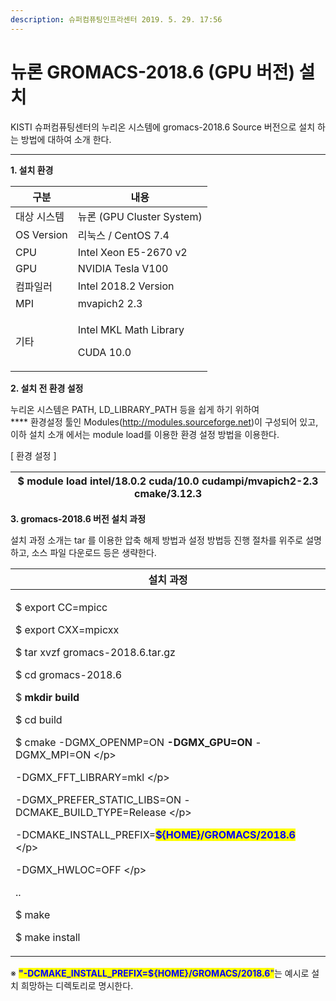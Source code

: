 ```yaml
---
description: 슈퍼컴퓨팅인프라센터 2019. 5. 29. 17:56
---
```


# 뉴론 GROMACS-2018.6 (GPU 버전) 설치

KISTI 슈퍼컴퓨팅센터의 누리온 시스템에 gromacs-2018.6 Source 버전으로 설치 하는 방법에 대하여 소개 한다.

****

**1. 설치 환경**

|   **구분**       | **내용**                                        |
| -------------- | --------------------------------------------- |
|  대상 시스템        | 뉴론 (GPU Cluster System)                       |
|  OS Version    | 리눅스 / CentOS 7.4                              |
|  CPU           | Intel Xeon E5-2670 v2                         |
|  GPU           | NVIDIA Tesla V100                             |
|  컴파일러          | Intel 2018.2 Version                          |
|  MPI           | mvapich2 2.3                                  |
| <p> 기타<br></p> | <p>Intel MKL Math Library</p><p>CUDA 10.0</p> |



**2. 설치 전 환경 설정**

&#x20; 누리온 시스템은 PATH, LD\_LIBRARY\_PATH 등을 쉽게 하기 위하여 \
****  환경설정 툴인 Modules(http://modules.sourceforge.net)이 구성되어 있고,\
&#x20; 이하 설치 소개 에서는 module load를 이용한 환경 설정 방법을 이용한다.



\[ 환경 설정 ]

|  $ module load intel/18.0.2 cuda/10.0 cudampi/mvapich2-2.3 cmake/3.12.3 |
| ----------------------------------------------------------------------- |



**3. gromacs-2018.6 버전 설치 과정**

&#x20;설치 과정 소개는 tar 를 이용한 압축 해제 방법과 설정 방법등 진행 절차를 위주로 설명하고, 소스 파일 다운로드 등은 생략한다. &#x20;

|  **설치 과정**                                                                                                                                                                                                                                                                                                                                                                                                                                                                                                                               |
| ---------------------------------------------------------------------------------------------------------------------------------------------------------------------------------------------------------------------------------------------------------------------------------------------------------------------------------------------------------------------------------------------------------------------------------------------------------------------------------------------------------------------------------------- |
| <p>$ export CC=mpicc </p><p>$ export CXX=mpicxx </p><p></p><p>$ tar xvzf gromacs-2018.6.tar.gz</p><p>$ cd gromacs-2018.6</p><p>$ <strong>mkdir build</strong></p><p>$ cd build</p><p>$ cmake -DGMX_OPENMP=ON <strong>-DGMX_GPU=ON</strong> -DGMX_MPI=ON  \</p><p>-DGMX_FFT_LIBRARY=mkl \</p><p>-DGMX_PREFER_STATIC_LIBS=ON -DCMAKE_BUILD_TYPE=Release \</p><p>-DCMAKE_INSTALL_PREFIX=<mark style="color:blue;"><strong>${HOME}/GROMACS/2018.6</strong></mark> \</p><p>-DGMX_HWLOC=OFF \</p><p>..</p><p> $ make</p><p> $ make install</p> |

※ <mark style="color:blue;">**"-DCMAKE\_INSTALL\_PREFIX=${HOME}/GROMACS/2018.6**</mark><mark style="color:blue;">"</mark>는 예시로 설치 희망하는 디렉토리로 명시한다.

